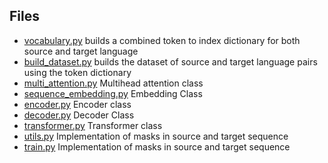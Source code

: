 ## Files 
- [vocabulary.py](https://github.com/adiyghub/transformer/blob/main/vocabulary.py) builds a combined token to index dictionary for both source and target language
- [build_dataset.py](https://github.com/adiyghub/transformer/blob/main/build_dataset.py) builds the dataset of source and target language pairs using the token dictionary
- [multi_attention.py](https://github.com/adiyghub/transformer/blob/main/multi_attention.py) Multihead attention class
- [sequence_embedding.py](https://github.com/adiyghub/transformer/blob/main/sequence_embedding.py) Embedding Class
- [encoder.py](https://github.com/adiyghub/transformer/blob/main/encoder.py) Encoder class
- [decoder.py](https://github.com/adiyghub/transformer/blob/main/decoder.py) Decoder Class
- [transformer.py](https://github.com/adiyghub/transformer/blob/main/transformer.py) Transformer class
- [utils.py](https://github.com/adiyghub/transformer/blob/main/utils.py) Implementation of masks in source and target sequence
- [train.py](https://github.com/adiyghub/transformer/blob/main/train.py) Implementation of masks in source and target sequence